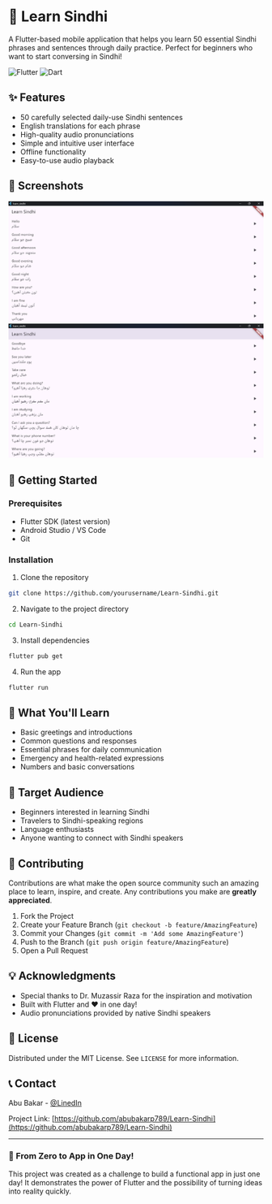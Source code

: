 # 🎯 Learn Sindhi

A Flutter-based mobile application that helps you learn 50 essential Sindhi phrases and sentences through daily practice. Perfect for beginners who want to start conversing in Sindhi!

![Flutter](https://img.shields.io/badge/Flutter-02569B?style=for-the-badge&logo=flutter&logoColor=white)
![Dart](https://img.shields.io/badge/Dart-0175C2?style=for-the-badge&logo=dart&logoColor=white)

## ✨ Features

- 50 carefully selected daily-use Sindhi sentences
- English translations for each phrase
- High-quality audio pronunciations
- Simple and intuitive user interface
- Offline functionality
- Easy-to-use audio playback

## 📱 Screenshots

![Screenshot 1](screenshots/1.png)
![Screenshot 2](screenshots/2.png)

## 🚀 Getting Started

### Prerequisites

- Flutter SDK (latest version)
- Android Studio / VS Code
- Git

### Installation

1. Clone the repository
```bash
git clone https://github.com/yourusername/Learn-Sindhi.git
```

2. Navigate to the project directory
```bash
cd Learn-Sindhi
```

3. Install dependencies
```bash
flutter pub get
```

4. Run the app
```bash
flutter run
```

## 📖 What You'll Learn

- Basic greetings and introductions
- Common questions and responses
- Essential phrases for daily communication
- Emergency and health-related expressions
- Numbers and basic conversations

## 🎯 Target Audience

- Beginners interested in learning Sindhi
- Travelers to Sindhi-speaking regions
- Language enthusiasts
- Anyone wanting to connect with Sindhi speakers

## 🤝 Contributing

Contributions are what make the open source community such an amazing place to learn, inspire, and create. Any contributions you make are **greatly appreciated**.

1. Fork the Project
2. Create your Feature Branch (`git checkout -b feature/AmazingFeature`)
3. Commit your Changes (`git commit -m 'Add some AmazingFeature'`)
4. Push to the Branch (`git push origin feature/AmazingFeature`)
5. Open a Pull Request

## 💡 Acknowledgments

- Special thanks to Dr. Muzassir Raza for the inspiration and motivation
- Built with Flutter and ❤️ in one day!
- Audio pronunciations provided by native Sindhi speakers

## 📄 License

Distributed under the MIT License. See `LICENSE` for more information.

## 📞 Contact

Abu Bakar - [@LinedIn](https://www.linkedin.com/in/abubakar56/)

Project Link: [https://github.com/abubakarp789/Learn-Sindhi](https://github.com/abubakarp789/Learn-Sindhi)

---

### 🌟 From Zero to App in One Day!

This project was created as a challenge to build a functional app in just one day! It demonstrates the power of Flutter and the possibility of turning ideas into reality quickly.
